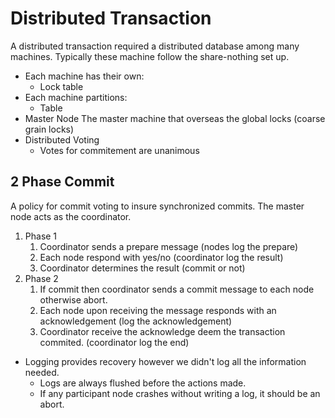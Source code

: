#  Distributed Transaction

A distributed transaction required a distributed database among many machines. Typically these machine follow the share-nothing set up.

* Each machine has their own:
    * Lock table
* Each machine partitions:
    * Table
* Master Node
    The master machine that overseas the global locks (coarse grain locks)
* Distributed Voting
    * Votes for commitement are unanimous

## 2 Phase Commit
A policy for commit voting to insure synchronized commits. The master node acts as the coordinator.

1. Phase 1
    1. Coordinator sends a prepare message (nodes log the prepare)
    2. Each node respond with yes/no (coordinator log the result)
    3. Coordinator determines the result (commit or not)
2. Phase 2
    1. If commit then coordinator sends a commit message to each node otherwise abort.
    2. Each node upon receiving the message responds with an acknowledgement (log the acknowledgement)
    3. Coordinator receive the acknowledge deem the transaction commited. (coordinator log the end)

* Logging provides recovery however we didn't log all the information needed.
    * Logs are always flushed before the actions made.
    *  If any participant node crashes without writing a log, it should be an abort.
